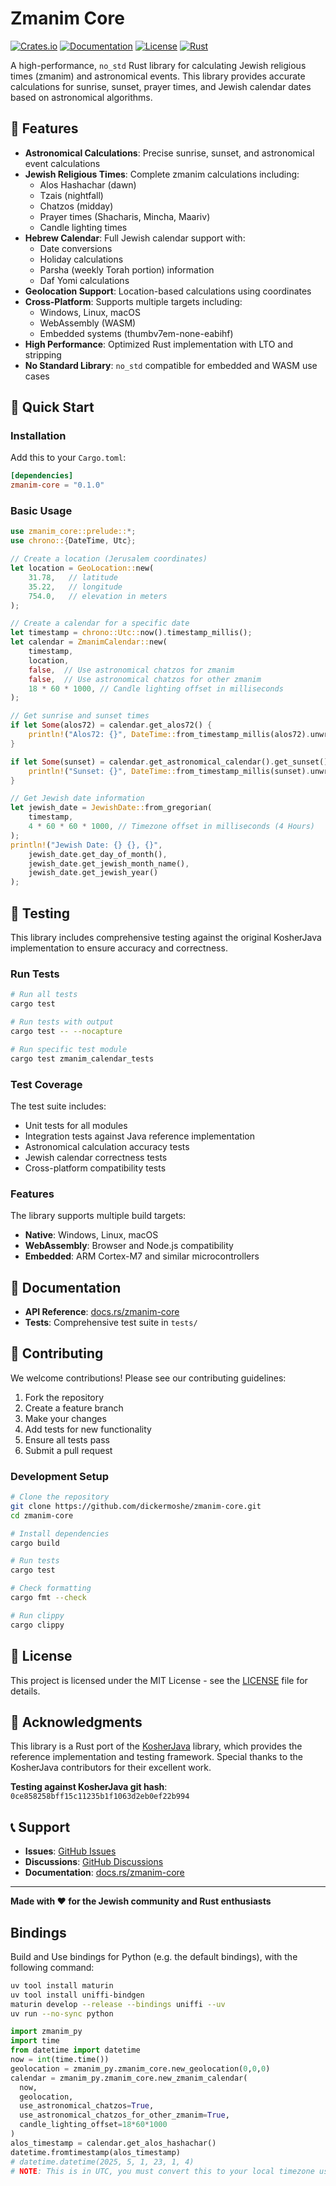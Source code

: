 # Zmanim Core

[![Crates.io](https://img.shields.io/crates/v/zmanim-core)](https://crates.io/crates/zmanim-core)
[![Documentation](https://docs.rs/zmanim-core/badge.svg)](https://docs.rs/zmanim-core)
[![License](https://img.shields.io/badge/license-MIT-blue.svg)](LICENSE)
[![Rust](https://img.shields.io/badge/rust-1.70+-blue.svg)](https://www.rust-lang.org)

A high-performance, `no_std` Rust library for calculating Jewish religious times (zmanim) and astronomical events. This library provides accurate calculations for sunrise, sunset, prayer times, and Jewish calendar dates based on astronomical algorithms.

## 🌟 Features

- **Astronomical Calculations**: Precise sunrise, sunset, and astronomical event calculations
- **Jewish Religious Times**: Complete zmanim calculations including:
  - Alos Hashachar (dawn)
  - Tzais (nightfall)
  - Chatzos (midday)
  - Prayer times (Shacharis, Mincha, Maariv)
  - Candle lighting times
- **Hebrew Calendar**: Full Jewish calendar support with:
  - Date conversions
  - Holiday calculations
  - Parsha (weekly Torah portion) information
  - Daf Yomi calculations
- **Geolocation Support**: Location-based calculations using coordinates
- **Cross-Platform**: Supports multiple targets including:
  - Windows, Linux, macOS
  - WebAssembly (WASM)
  - Embedded systems (thumbv7em-none-eabihf)
- **High Performance**: Optimized Rust implementation with LTO and stripping
- **No Standard Library**: `no_std` compatible for embedded and WASM use cases

## 🚀 Quick Start

### Installation

Add this to your `Cargo.toml`:

```toml
[dependencies]
zmanim-core = "0.1.0"
```

### Basic Usage

```rust
use zmanim_core::prelude::*;
use chrono::{DateTime, Utc};

// Create a location (Jerusalem coordinates)
let location = GeoLocation::new(
    31.78,   // latitude
    35.22,   // longitude
    754.0,   // elevation in meters
);

// Create a calendar for a specific date
let timestamp = chrono::Utc::now().timestamp_millis();
let calendar = ZmanimCalendar::new(
    timestamp, 
    location, 
    false,  // Use astronomical chatzos for zmanim
    false,  // Use astronomical chatzos for other zmanim
    18 * 60 * 1000, // Candle lighting offset in milliseconds
);

// Get sunrise and sunset times
if let Some(alos72) = calendar.get_alos72() {
    println!("Alos72: {}", DateTime::from_timestamp_millis(alos72).unwrap());
}

if let Some(sunset) = calendar.get_astronomical_calendar().get_sunset() {
    println!("Sunset: {}", DateTime::from_timestamp_millis(sunset).unwrap());
}

// Get Jewish date information
let jewish_date = JewishDate::from_gregorian(
    timestamp, 
    4 * 60 * 60 * 1000, // Timezone offset in milliseconds (4 Hours)
);
println!("Jewish Date: {} {}, {}", 
    jewish_date.get_day_of_month(),
    jewish_date.get_jewish_month_name(),
    jewish_date.get_jewish_year()
);
```

## 🧪 Testing

This library includes comprehensive testing against the original KosherJava implementation to ensure accuracy and correctness.

### Run Tests

```bash
# Run all tests
cargo test

# Run tests with output
cargo test -- --nocapture

# Run specific test module
cargo test zmanim_calendar_tests
```

### Test Coverage

The test suite includes:
- Unit tests for all modules
- Integration tests against Java reference implementation
- Astronomical calculation accuracy tests
- Jewish calendar correctness tests
- Cross-platform compatibility tests



### Features

The library supports multiple build targets:
- **Native**: Windows, Linux, macOS
- **WebAssembly**: Browser and Node.js compatibility
- **Embedded**: ARM Cortex-M7 and similar microcontrollers

## 📖 Documentation

- **API Reference**: [docs.rs/zmanim-core](https://docs.rs/zmanim-core)
- **Tests**: Comprehensive test suite in `tests/`

## 🤝 Contributing

We welcome contributions! Please see our contributing guidelines:

1. Fork the repository
2. Create a feature branch
3. Make your changes
4. Add tests for new functionality
5. Ensure all tests pass
6. Submit a pull request

### Development Setup

```bash
# Clone the repository
git clone https://github.com/dickermoshe/zmanim-core.git
cd zmanim-core

# Install dependencies
cargo build

# Run tests
cargo test

# Check formatting
cargo fmt --check

# Run clippy
cargo clippy
```

## 📄 License

This project is licensed under the MIT License - see the [LICENSE](LICENSE) file for details.

## 🙏 Acknowledgments

This library is a Rust port of the [KosherJava](https://github.com/KosherJava/KosherJava) library, which provides the reference implementation and testing framework. Special thanks to the KosherJava contributors for their excellent work.

**Testing against KosherJava git hash**: `0ce858258bff15c11235b1f1063d2eb0ef22b994`

## 📞 Support

- **Issues**: [GitHub Issues](https://github.com/dickermoshe/zmanim-core/issues)
- **Discussions**: [GitHub Discussions](https://github.com/dickermoshe/zmanim-core/discussions)
- **Documentation**: [docs.rs/zmanim-core](https://docs.rs/zmanim-core)

---

**Made with ❤️ for the Jewish community and Rust enthusiasts**

## Bindings

Build and Use bindings for Python (e.g. the default bindings), with the following command:

```bash
uv tool install maturin  
uv tool install uniffi-bindgen
maturin develop --release --bindings uniffi --uv
uv run --no-sync python
```

```python
import zmanim_py
import time
from datetime import datetime
now = int(time.time())
geolocation = zmanim_py.zmanim_core.new_geolocation(0,0,0)
calendar = zmanim_py.zmanim_core.new_zmanim_calendar(
  now,
  geolocation,
  use_astronomical_chatzos=True,
  use_astronomical_chatzos_for_other_zmanim=True,
  candle_lighting_offset=18*60*1000
)
alos_timestamp = calendar.get_alos_hashachar()
datetime.fromtimestamp(alos_timestamp)
# datetime.datetime(2025, 5, 1, 23, 1, 4) 
# NOTE: This is in UTC, you must convert this to your local timezone using a library like pytz
```